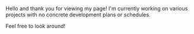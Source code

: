 Hello and thank you for viewing my page! I'm currently working on various projects with no concrete development plans or schedules.

Feel free to look around!
